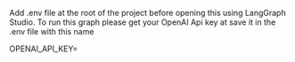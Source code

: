 Add .env file at the root of the project before opening this using LangGraph Studio.
To run this graph please get your OpenAI Api key at save it in the .env file with this name

OPENAI_API_KEY=
